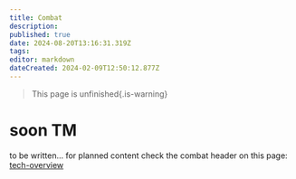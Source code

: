 ```yaml
---
title: Combat
description: 
published: true
date: 2024-08-20T13:16:31.319Z
tags: 
editor: markdown
dateCreated: 2024-02-09T12:50:12.877Z
---
```


>This page is unfinished{.is-warning}

# soon TM
to be written... 
for planned content check the combat header on this page: [tech-overview](/tech/tech-overview)